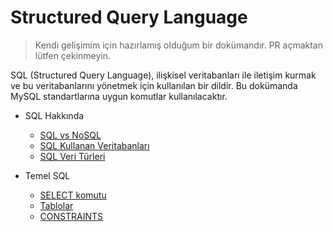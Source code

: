 # Structured Query Language

> Kendi gelişimim için hazırlamış olduğum bir dokümandır. PR açmaktan lütfen çekinmeyin.

SQL (Structured Query Language), ilişkisel veritabanları ile iletişim kurmak ve bu veritabanlarını yönetmek için kullanılan bir dildir. Bu dokümanda MySQL standartlarına uygun komutlar kullanılacaktır. 

* SQL Hakkında
    * [SQL vs NoSQL](./docs/sqlvsnosql.md)
    * [SQL Kullanan Veritabanları](./docs/whichdbsusesql.md)
    * [SQL Veri Türleri](./docs/sqldatatypes.md)

* Temel SQL
    * [SELECT komutu](./docs/select.md)
    * [Tablolar](./docs/tables.md)
    * [CONSTRAINTS](./docs/constraints.md) 
